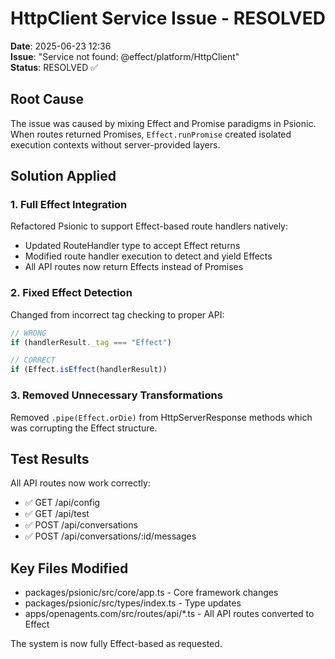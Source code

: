 # HttpClient Service Issue - RESOLVED

**Date**: 2025-06-23 12:36  
**Issue**: "Service not found: @effect/platform/HttpClient"  
**Status**: RESOLVED ✅

## Root Cause
The issue was caused by mixing Effect and Promise paradigms in Psionic. When routes returned Promises, `Effect.runPromise` created isolated execution contexts without server-provided layers.

## Solution Applied

### 1. Full Effect Integration
Refactored Psionic to support Effect-based route handlers natively:
- Updated RouteHandler type to accept Effect returns
- Modified route handler execution to detect and yield Effects
- All API routes now return Effects instead of Promises

### 2. Fixed Effect Detection
Changed from incorrect tag checking to proper API:
```typescript
// WRONG
if (handlerResult._tag === "Effect")

// CORRECT  
if (Effect.isEffect(handlerResult))
```

### 3. Removed Unnecessary Transformations
Removed `.pipe(Effect.orDie)` from HttpServerResponse methods which was corrupting the Effect structure.

## Test Results
All API routes now work correctly:
- ✅ GET /api/config
- ✅ GET /api/test
- ✅ POST /api/conversations
- ✅ POST /api/conversations/:id/messages

## Key Files Modified
- packages/psionic/src/core/app.ts - Core framework changes
- packages/psionic/src/types/index.ts - Type updates
- apps/openagents.com/src/routes/api/*.ts - All API routes converted to Effect

The system is now fully Effect-based as requested.